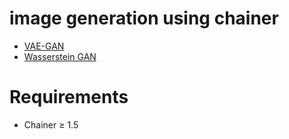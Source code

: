 # image generation using chainer

- [VAE-GAN](https://arxiv.org/abs/1512.09300)
- [Wasserstein GAN](https://arxiv.org/abs/1701.07875)

# Requirements

- Chainer &ge; 1.5



